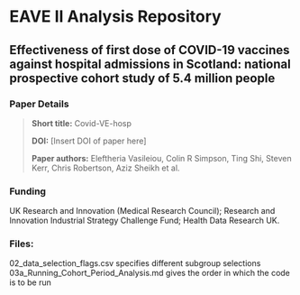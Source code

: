 # EAVE II Analysis Repository
## Effectiveness of first dose of COVID-19 vaccines against hospital admissions in Scotland: national prospective cohort study of 5.4 million people 

### Paper Details
> **Short title:** Covid-VE-hosp
>
>**DOI:** [Insert DOI of paper here]
>
>**Paper authors:** Eleftheria Vasileiou, Colin R Simpson, Ting Shi, Steven Kerr, Chris Robertson, Aziz Sheikh et al.

### Funding
UK Research and Innovation (Medical Research Council); Research and Innovation Industrial Strategy Challenge Fund; Health Data Research UK. 


### Files:
02_data_selection_flags.csv specifies different subgroup selections
03a_Running_Cohort_Period_Analysis.md gives the order in which the code is to be run
